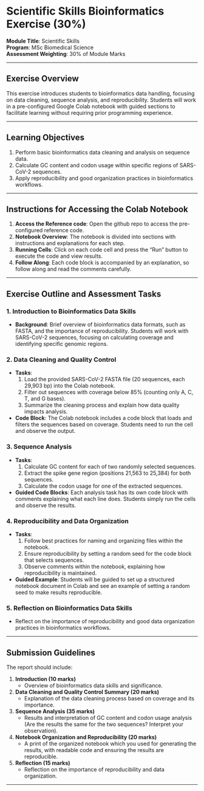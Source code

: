 # Scientific Skills Bioinformatics Exercise (30%)

**Module Title**: Scientific Skills  
**Program**: MSc Biomedical Science  
**Assessment Weighting**: 30% of Module Marks  

---

## Exercise Overview
This exercise introduces students to bioinformatics data handling, focusing on data cleaning, sequence analysis, and reproducibility. Students will work in a pre-configured Google Colab notebook with guided sections to facilitate learning without requiring prior programming experience.

---

## Learning Objectives
1. Perform basic bioinformatics data cleaning and analysis on sequence data.
2. Calculate GC content and codon usage within specific regions of SARS-CoV-2 sequences.
3. Apply reproducibility and good organization practices in bioinformatics workflows.

---

## Instructions for Accessing the Colab Notebook
1. **Access the Reference code**: Open the github repo to access the pre-configured reference code.
2. **Notebook Overview**: The notebook is divided into sections with instructions and explanations for each step.
3. **Running Cells**: Click on each code cell and press the “Run” button to execute the code and view results.
4. **Follow Along**: Each code block is accompanied by an explanation, so follow along and read the comments carefully.

---

## Exercise Outline and Assessment Tasks

### 1. Introduction to Bioinformatics Data Skills
- **Background**: Brief overview of bioinformatics data formats, such as FASTA, and the importance of reproducibility. Students will work with SARS-CoV-2 sequences, focusing on calculating coverage and identifying specific genomic regions.

### 2. Data Cleaning and Quality Control
- **Tasks**:
  1. Load the provided SARS-CoV-2 FASTA file (20 sequences, each 29,903 bp) into the Colab notebook.
  2. Filter out sequences with coverage below 85% (counting only A, C, T, and G bases).
  3. Summarize the cleaning process and explain how data quality impacts analysis.
- **Code Block**: The Colab notebook includes a code block that loads and filters the sequences based on coverage. Students need to run the cell and observe the output.

### 3. Sequence Analysis
- **Tasks**:
  1. Calculate GC content for each of two randomly selected sequences.
  2. Extract the spike gene region (positions 21,563 to 25,384) for both sequences.
  3. Calculate the codon usage for one of the extracted sequences.
- **Guided Code Blocks**: Each analysis task has its own code block with comments explaining what each line does. Students simply run the cells and observe the results.

### 4. Reproducibility and Data Organization
- **Tasks**:
  1. Follow best practices for naming and organizing files within the notebook.
  2. Ensure reproducibility by setting a random seed for the code block that selects sequences.
  3. Observe comments within the notebook, explaining how reproducibility is maintained.
- **Guided Example**: Students will be guided to set up a structured notebook document in Colab and see an example of setting a random seed to make results reproducible.

### 5. Reflection on Bioinformatics Data Skills
- Reflect on the importance of reproducibility and good data organization practices in bioinformatics workflows.

---

## Submission Guidelines
The report should include:

1. **Introduction (10 marks)**
   - Overview of bioinformatics data skills and significance.
2. **Data Cleaning and Quality Control Summary (20 marks)**
   - Explanation of the data cleaning process based on coverage and its importance.
3. **Sequence Analysis (35 marks)**
   - Results and interpretation of GC content and codon usage analysis (Are the results the same for the two sequences? Interpret your observation).
4. **Notebook Organization and Reproducibility (20 marks)**
   - A print of the organized notebook which you used for generating the results, with readable code and ensuring the results are reproducible.
5. **Reflection (15 marks)**
   - Reflection on the importance of reproducibility and data organization.

---
